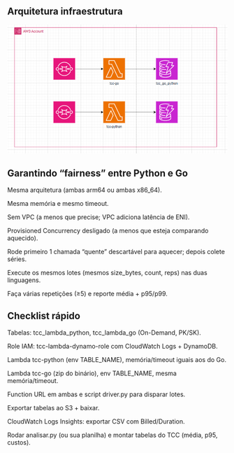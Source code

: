 ## Arquitetura infraestrutura
![Arquitetura infraestrutura](./diagram/architecture_infrastructure.png)


## Garantindo “fairness” entre Python e Go

Mesma arquitetura (ambas arm64 ou ambas x86_64).

Mesma memória e mesmo timeout.

Sem VPC (a menos que precise; VPC adiciona latência de ENI).

Provisioned Concurrency desligado (a menos que esteja comparando aquecido).

Rode primeiro 1 chamada “quente” descartável para aquecer; depois colete séries.

Execute os mesmos lotes (mesmos size_bytes, count, reps) nas duas linguagens.

Faça várias repetições (≥5) e reporte média + p95/p99.


## Checklist rápido

Tabelas: tcc_lambda_python, tcc_lambda_go (On-Demand, PK/SK).

Role IAM: tcc-lambda-dynamo-role com CloudWatch Logs + DynamoDB.

Lambda tcc-python (env TABLE_NAME), memória/timeout iguais aos do Go.

Lambda tcc-go (zip do binário), env TABLE_NAME, mesma memória/timeout.

Function URL em ambas e script driver.py para disparar lotes.

Exportar tabelas ao S3 + baixar.

CloudWatch Logs Insights: exportar CSV com Billed/Duration.

Rodar analisar.py (ou sua planilha) e montar tabelas do TCC (média, p95, custos).
